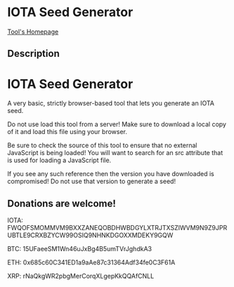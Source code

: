 # IOTA Seed Generator

[Tool's Homepage](http://www.rhyzz.com/iota-seed-generator.html)

## Description

<h1>IOTA Seed Generator</h1>

<p>A very basic, strictly browser-based tool that lets you generate an IOTA seed.</p>

<p>Do not use load this tool from a server! Make sure to download a local copy of it and load this file using your browser.</p>

<p>Be sure to check the source of this tool to ensure that no external JavaScript is being loaded! You will want to search for an src attribute that is used for loading a JavaScript file.</p>

<p>If you see any such reference then the version you have downloaded is compromised! Do not use that version to generate a seed!</p>

<h2>Donations are welcome!</h2>

<p>IOTA: FWQOFSMOMMVM9BXXZANEQOBDHWBDGYLXTRJTXSZIWVM9N9Z9JPRUBTLE9CRXBZYCW99OSIQ9NHNKDGOXXMDEKY9GQW</p>
<p>BTC: 15UFaeeSM1Wn46uJxBg4B5umTVrJghdkA3</p>
<p>ETH: 0x685c60C341ED1a9aAe87c31364Adf34fe0C3F61A</p>
<p>XRP: rNaQkgWR2pbgMerCorqXLgepKkQQAfCNLL</p>